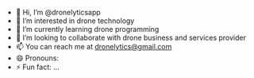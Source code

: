 - 👋 Hi, I’m @dronelyticsapp
- 👀 I’m interested in drone technology
- 🌱 I’m currently learning drone programming
- 💞️ I’m looking to collaborate with drone business and services provider
- 📫 You can reach me at dronelytics@gmail.com
- 😄 Pronouns: 
- ⚡ Fun fact: ...

<!---
dronelyticsapp/dronelyticsapp is a ✨ special ✨ repository because its `README.md` (this file) appears on your GitHub profile.
You can click the Preview link to take a look at your changes.
--->

